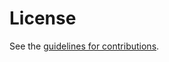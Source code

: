 # License

See the
[guidelines for contributions](https://github.com/divergentdave/draft-dcook-ppm-dap-interop-test-design/blob//CONTRIBUTING.md).
